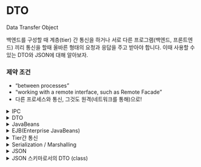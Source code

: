# DTO

Data Transfer Object

백엔드를 구성할 때 계층(tier) 간 통신을 하거나 서로 다른 프로그램(백엔드, 프론트엔드) 끼리 통신을 할때 올바른 형태의 요청과 응답을 주고 받아야 합니다. 이때 사용할 수 있는 DTO와 JSON에 대해
알아보자.

### **제약 조건**

- “between processes”
- “working with a remote interface, such as Remote Facade”
- 다른 프로세스와 통신, 그것도 원격(네트워크를 통해)으로!

<details><summary>IPC</summary>

### **[IPC (Inter-Process Communication)](https://ko.wikipedia.org/wiki/프로세스_간_통신)**

- 서로 다른 프로세스, 거칠 게 이야기하면 서로 다른 프로그램이 서로 통신.
- B/E와 F/E로 Tier를 나누면 IPC가 필수적이다.
- IPC에서 쓸 수 있는 기술
    - File → 가장 기본적인 접근. 원격 환경에서 활용하기 어렵다.
    - Socket → 파일과 유사하게 읽고 쓸 수 있지만, 원격 환경에서도 활용할 수 있다.
        - HTTP 같은 고수준 프로토콜을 활용하면 어느 정도 정해진 틀이 있기 때문에 상대적으로 쉬워진다.
        - REST를 활용하면 RPC(SOAP의 일반적인 활용)가 아닌 Resource에 대한 CRUD로 정리해야 함.
    - Java에선 RPC를 위해 RMI(Remote Method Invocation)란 기술을 제공한다.
        - [RPC](https://ko.wikipedia.org/wiki/%EC%9B%90%EA%B2%A9_%ED%94%84%EB%A1%9C%EC%8B%9C%EC%A0%80_%ED%98%B8%EC%B6%9C)
        - [RMI](https://ko.wikipedia.org/wiki/자바_원격_함수_호출)

REST에선 표현을 다뤄야 하고, 이를 위해 데이터를 담는 것 외엔 사실상 아무 것도 하지 않아서 제대로 된 객체라고 볼 수 없는 (하지만 Java에선 어쩔 수 없이 class를 활용해서 쓸 수 밖에 없는) 특별한
객체를 사용하게 된다.

- [“무기력한 도메인 모델” 안티패턴](../architecture/anemicDomainModel.md)

</details>


<details><summary>DTO</summary>

DTO(DTO는 Data Transfer Object의 약자)는 일반적으로 데이터 전송을 목적으로 사용되는 객체입니다. 주로 데이터베이스와 애플리케이션 간의 데이터 교환에 사용됩니다. DTO는 데이터를 캡슐화하고
전송하는 데 필요한 필드를 포함하는 단순한 데이터 컨테이너 클래스입니다. DTO를 사용하는 이유는 데이터 전송의 효율성과 보안을 개선하는 데 도움이 됩니다.

일반적으로 DTO 클래스는 다음과 같은 특징을 갖습니다:

1. **필드 (Fields)**: DTO 클래스는 데이터를 저장하는 필드(멤버 변수)를 포함합니다. 이 필드는 전송하려는 데이터의 구조와 형식을 반영합니다.

2. **게터와 세터 (Getters and Setters)**: DTO 클래스는 각 필드에 접근하기 위한 게터(Getter)와 설정하기 위한 세터(Setter) 메서드를 가질 수 있습니다.

3. **직렬화 가능 (Serializable)**: DTO 객체는 직렬화(Serialization)를 지원하여 데이터를 이진 형식으로 변환하고 전송할 수 있어야 합니다.

4. **무엇을 나타내는지 명확한 이름**: DTO 클래스의 이름은 어떤 데이터를 나타내는지 명확해야 합니다. 예를 들어, "UserDTO"는 사용자 정보를 나타내는 DTO 클래스의 이름일 수 있습니다.

DTO는 주로 웹 서비스, RESTful API, 데이터베이스와의 상호작용, 클라이언트와 서버 간의 데이터 교환 등과 관련된 작업에서 사용됩니다. 이를 통해 데이터의 일관성과 보안을 유지하면서 데이터를 효과적으로
전송할 수 있습니다.

- 아주 단순하게 보면 setter와 getter로만 이뤄짐.
- JavaBeans에서 유래한 Java Bean 또는 그냥 Bean이라고 부르는 형태에 가까움(Spring Bean, POJO와 다름에 주의!).
- 제대로 된 객체가 아니라 그냥 무기력한 데이터 덩어리. C/C++ 등에선 구조체(struct)로 구분할 수 있지만, Java에선 불가능. 최신 Java에선 record를 활용할 수 있지만, 오래된 Bean 관련
  라이브러리에선 지원하지 않음.

</details>
<details><summary>JavaBeans</summary>


> [JavaBeans](https://ko.wikipedia.org/wiki/자바빈즈)
>

> [Introduction to the Spring IoC Container and Beans](https://docs.spring.io/spring-framework/docs/6.0.x/reference/html/core.html#beans-introduction)
>

자바빈즈(JavaBeans)는 자바 프로그래밍 언어에서 재사용 가능한 소프트웨어 컴포넌트를 구현하기 위한 규칙 및 관례를 제공하는 표준 방식입니다.

자바빈즈는 자바 객체로써 특정한 관례를 따르는 클래스를 가리키며, 주로 그래픽 사용자 인터페이스(GUI) 구성 요소나 데이터 저장 및 전달을 위한 데이터 객체로 사용됩니다.

1. **구조와 특징**:
    - 자바빈즈는 특정한 관례를 따르는 자바 클래스로, 다음과 같은 특징을 갖습니다:
        - 기본 생성자 (파라미터 없는 생성자)를 가지고 있어야 합니다.
        - 필드(속성)는 private으로 선언하고, getter 및 setter 메서드로 접근합니다.
        - 직렬화(Serialization)를 지원하도록 `Serializable` 인터페이스를 구현할 수 있습니다.
        - 이벤트를 처리하는 리스너 메서드를 지원할 수 있습니다.

2. **용도**:
    - 자바빈즈는 주로 그래픽 사용자 인터페이스(GUI) 요소 (예: 스윙 컴포넌트)를 구현할 때 사용됩니다.
    - 데이터 전송과 데이터 저장을 위한 데이터 객체로 사용됩니다. 이를 통해 데이터를 캡슐화하고 쉽게 전송하거나 저장할 수 있습니다.

3. **자바빈즈 관례**:
    - 자바빈즈의 관례를 따르는 클래스는 이름이 "Bean"으로 끝나며, 관련된 속성에 대한 getter와 setter 메서드가 일반적으로 제공됩니다.
    - 예를 들어, "PersonBean" 클래스는 "name" 속성에 대한 "getName()" 및 "setName()" 메서드를 가집니다.

4. **Spring 프레임워크와 자바빈즈**:
    - Spring 프레임워크에서 자바빈즈는 애플리케이션 컨텍스트에서 사용되는 객체로 자주 활용됩니다.
    - Spring은 이러한 자바빈즈 객체를 관리하고 의존성 주입(Dependency Injection)을 통해 애플리케이션 컨텍스트에서 활용합니다.

자바빈즈는 자바에서 컴포넌트 기반 개발 및 데이터 관리를 단순화하고 객체 지향 설계 원칙을 따르도록 도와주는 중요한 개념 중 하나입니다. 이를 통해 코드의 재사용성과 유지보수성을 향상시키고, 개발자 간의 협업을
용이하게 합니다.

</details>
<details><summary>EJB(Enterprise JavaBeans)</summary>

> EJB (Enterprise JavaBeans)는 자바 기반의 엔터프라이즈(기업환경) 애플리케이션 개발을 위한 서버 측 컴포넌트 모델 및 스펙입니다.
>


EJB는 자바 기술의 일부로서, 분산 애플리케이션 개발을 간소화하고 관리를 용이하게 하는데 사용됩니다. EJB는 다양한 엔터프라이즈 애플리케이션에서 사용되며, 주로 비즈니스 로직을 서버 측 컴포넌트로 분리하고 분산
처리 및 트랜잭션 관리를 지원합니다.

Enterprise JavaBeans(EJB)는 독립한 부품이 아닌, 미국 Sun Microsystems사가 제창한 규약이다. EJB는 서버 어플리케이션의 개발을 용이하게해 다양한 Platform과 제품간의
이동성을 실현하기 위하여 비지니스로직과 시스템 서비스를 이용하는 로직을 분산해 그 사이의 규약을 규정하고 있다.

비지니스 로직을 탑제한 부품을 "Enterprise Bean"이라고 불린다. Database처리, Transaction처리등의 시스템 서비스를 이용한 로직을 감추고 있는 부품을 "컨테이너"라고 불린다.

![EJB Components](https://img1.daumcdn.net/thumb/R1280x0/?scode=mtistory2&fname=https%3A%2F%2Fblog.kakaocdn.net%2Fdn%2FbdGAPu%2FbtqFkIyIeic%2FULXTzFbnkJR4kZlVJWIDpk%2Fimg.jpg)

1. **종류**:
    - EJB는 여러 종류가 있으며, 주요 종류로는 Session Bean, Entity Bean, 그리고 Message-Driven Bean이 있습니다.
    - Session Bean은 클라이언트와 상호작용하기 위한 논리를 가진 컴포넌트로, Stateless와 Stateful 두 가지 유형이 있습니다.
    - Entity Bean은 데이터베이스와 연결되는 영속적인 데이터를 표현하기 위한 컴포넌트입니다. (EJB 3.0부터는 대부분의 경우 JPA를 사용하여 대체)
    - Message-Driven Bean은 비동기 메시지를 처리하는 데 사용됩니다.

2. **분산 애플리케이션 지원**:
    - EJB는 분산 애플리케이션을 위한 기술로서, 원격 호출 및 분산 트랜잭션 관리를 지원합니다. 이를 통해 여러 서버에서 실행 중인 EJB 컴포넌트 간에 투명한 통신이 가능하고, 분산 환경에서도 트랜잭션을
      관리할 수 있습니다.

3. **트랜잭션 관리**:
    - EJB는 트랜잭션을 자동으로 관리하며, 분산 환경에서도 ACID(원자성, 일관성, 고립성, 지속성) 트랜잭션을 제공합니다.

4. **보안 및 권한**:
    - EJB는 보안 및 권한 관리를 지원하며, 엔터프라이즈 애플리케이션에서 사용자 권한 및 인증을 간편하게 처리할 수 있습니다.

5. **스케일링 및 확장성**:
    - EJB 컨테이너는 스케일링과 확장성을 지원하며, 여러 EJB 인스턴스를 관리하여 고부하를 처리할 수 있습니다.

6. **XML 기반 설정**:
    - EJB 컴포넌트는 XML 파일을 사용하여 설정할 수 있으며, 이를 통해 애플리케이션의 설정을 외부화할 수 있습니다.

EJB는 초기 버전에서는 복잡하고 무거웠지만, EJB 3.0부터는 간소화되고 개발자 친화적으로 변경되었습니다. 현재는 EJB 3.2가 최신 버전이며, Java EE (Java Platform, Enterprise
Edition) 스펙의 일부로 제공되며, 엔터프라이즈 애플리케이션 개발을 지원합니다. EJB를 사용하면 엔터프라이즈 애플리케이션의 개발과 관리를 효율적으로 수행할 수 있습니다.

- EJB에는 [ORM](../orm.md)기술인 엔티티빈 기술을 가지고 있었다.

- Spring 컨테이너와 마찬가지로 EJB의 엔티티빈 기술을 후에 Hibernate가 등장하였고, 현재 JPA 표준 인터페이스의 구현체 중 가장 많이 사용되고 있다.

- 하이버네이트 ORM(Hibernate ORM)은 자바 언어를 위한 객체 관계 매핑 프레임워크이다.

- 객체 지향 도메인 모델을 관계형 데이터베이스로 매핑하기 위한 프레임워크를 제공한다.

> [도움이 되는 블로그 링크](https://rainbow97.tistory.com/entry/JAVA-EJBEnterprise-JavaBeans)

> [J2EE Engine EJB Architecture - SAP](https://help.sap.com/saphelp_gbt10/helpdata/DE/c8/844ceb153a134ab5e9a17a54bbc067/content.htm?no_cache=true)

</details>

<details><summary>Tier간 통신</summary>

- F/E와 B/E 사이
    - DTO 자체를 그대로 전송할 수는 없고, 직렬화(마샬링)를 통해야 한다.
    - 어떤 직렬화 기술을 사용할 건지도 결정해야 함. → XML, JSON
- B/E와 DB 사이
    - 아주 옛날에는 Value Object를 DTO란 의미로 썼지만, 재빨리 Transfer Object라고 정정함. 아직도 한국의 오래된 SI 기업에서는 VO(Value Object)를 DTO란 의미로 사용(
      DAO와 VO를 쓰고 있다면 대부분 여기에 속함).
    - JPA를 지양하고 DDD를 따르는 사람 중 일부는 ORM(JPA, 하이버네이트)은 Active Record + DTO처럼 접근.
    - 아샬은 Kotlin과 Exposed를 쓸 때도 이렇게 접근함.

“Data Transfer”란 측면에 집중하면, “원격(remote)”이 아닌 경우에도 DTO를 사용할 수 있다.

</details>
<details><summary>Serialization / Marshalling</summary>

> [직렬화](https://ko.wikipedia.org/wiki/직렬화)
>

> [마샬링(컴퓨터 과학)](https://ko.wikipedia.org/wiki/마샬링_(컴퓨터_과학))
>

객체를 그 자체로 DB에 저장하거나 네트워크로 전송하는 건 불가능. 객체를 복구할 수 있도록 데이터화하는 게 필요함. 바이너리라면 Byte Stream, 텍스트라면 기계가 파싱할 수 있고 사람도 읽을 수 있는 형태를
사용. XML, JSON, YAML 같은 형식이 인기.

[JavaBeans](https://ko.wikipedia.org/wiki/%EC%9E%90%EB%B0%94%EB%B9%88%EC%A6%88)의 관례에 직렬화요소가 있는 이유: 클래스의 상태를 지속적으로 저장 혹은
복원시키기 위해

- 직렬화(Serialization): 역직렬화(Deserialization)를 통해 객체 또는 데이터의 복사본을 만들 수 있음.
- 마샬링(Marshalling): 직렬화와 같거나, 원격 객체로 복원할 수 있음. 원격 객체의 경우 메서드 호출은 RPC(또는 RMI)가 됨.

{% hint style="info" %}
**직렬화**와 **마샬링**은 거의 같지만, Java에선 마샬링을 특수하게 다룸.
Java에서의 직렬화(Serialization)와 마샬링(Marshalling)은 비슷한 개념이지만 다소 차이가 있습니다.
{% endhint %}

1. 직렬화(Serialization):
    - Java에서 객체를 이진 형태로 변환하여 저장하거나 네트워크를 통해 전송할 수 있는 프로세스를 의미합니다.
    - `java.io.Serializable` 인터페이스를 구현한 클래스의 객체를 직렬화할 수 있습니다.
    - 주로 객체의 상태를 저장하거나 전송하는 데 사용됩니다.
    - Java 객체를 Java 직렬화 형식으로 저장하거나 전송할 때 사용됩니다.

```java
// 직렬화 예제
MyClass obj=new MyClass();
        ObjectOutputStream out=new ObjectOutputStream(new FileOutputStream("serializedObject.ser"));
        out.writeObject(obj);
        out.close();
```

2. 마샬링(Marshalling):
    - 마샬링은 객체를 일반적으로 이진 형태로 변환하여 저장하거나 전송하는 작업을 의미합니다. 이 용어는 주로 분산 시스템 및 네트워크 통신에서 사용됩니다.
    - 마샬링은 객체의 상태를 외부 형식으로 변환하고 다른 시스템 또는 프로그래밍 언어에서 읽을 수 있도록 만드는 작업입니다.
    - 마샬링은 Java 객체를 **다른 언어 또는 형식** 으로 변환할 때 사용될 수 있습니다.

Java의 직렬화는 Java 객체를 Java 직렬화 형식으로 저장하거나 전송하는 것을 의미하며, 객체의 상태를 유지합니다. 반면에 마샬링은 Java 객체를 다른 프로그래밍 언어 또는 외부 형식으로 변환할 때
사용되며, 상호 운용성과 데이터 교환을 목적으로 합니다.

예를 들어, 웹 서비스에서 JSON 또는 XML과 같은 외부 데이터 형식으로 데이터를 전송할 때, Java 객체를 해당 형식으로 변환하는 과정은 마샬링의 한 예입니다.


</details>
<details><summary>JSON</summary>

### JSON (JavaScript Object Notation)

> [JSON](https://en.wikipedia.org/wiki/JSON)
>

> [JSON 개요](https://www.json.org/json-ko.html)
>

> [JSON으로 작업하기](https://developer.mozilla.org/ko/docs/Learn/JavaScript/Objects/JSON)
>

JavaScript Good Parts로 유명한 Douglas Crockford가 만든 데이터 포맷. **사람이 읽기 쉽고**, **기계도 해석 또는 생성하기 쉽다**. 보안 문제만 없다면 JavaScript에서
그대로 사용하는
것도 가능하지만, 대부분 JSON.parse(역직렬화)와 JSON.stringify(직렬화)로 안전하게 사용한다.

```json
{
  "Influencers": [
    {
      "name": "Jaxon",
      "age": 42,
      "Works At": "Tech News"
    },
    {
      "name": "Miller",
      "age": 35,
      "Works At": "IT Day"
    }
  ]
}
```

**JSON은 임시 데이터의 저장에 적합합니다.** 예를 들어, 웹사이트에 제출된 양식과 같은 사용자 생성 데이터는 임시 데이터입니다. JSON은 또한 모든 유형의 프로그래밍 언어를 위한 데이터 포맷으로 사용될 수
있기 때문에 고도의 상호 운용성을 제공합니다.

JavaScript의 object는 기본적으로 key-value 쌍이다(심지어 Array도 제한된 key-value + length 관리에 불과함). Java는 Map이 이와 유사하지만, 스키마 관리 및 타입
안전성을 위해 DTO를 활용한다.

- 생성: DTO (Java 세계) → 변환기 → JSON 문자열
- 해석: JSON 문자열 → 변환기 → DTO (Java 세계)

Java에선 [Jackson](https://github.com/FasterXML/jackson)이란 도구가 유명하고, Spring Boot에서 Web 의존성을 추가하면 바로 사용할 수 있다(즉, 우리는 딱히 아무
것도 안 해도 된다).

변환할 때 getter 사용. @JsonProperty로 속성 이름(key) 지정 가능. 다른 객체(DTO)를 포함하고 있어도 됨.

> [JSON 문서 데이터베이스](https://www.oracle.com/kr/database/what-is-json/#document-database)
>


</details>

<details><summary>JSON 스키마로서의 DTO (class)</summary>
DTO는 여러 곳에서 사용될 수 있고, 그 의미는 계속 확대됨. 예를 들어 Tier, 즉 Remote 통신이 아닌 상황인 Layer 사이나 내부 객체를 감춘 공개 인터페이스를 만들 때도 DTO를 활용. “데이터 전송”이기만 하면 딱히 틀리지 않다.

우리가 여기서 쓰는 건 JSON 스키마로서의 DTO. 이게 DTO의 전부라고 생각하지 말고, DTO를 쓰는 다양한 상황을 상상해 보자. 이는 “DTO 변환을 어디에서 해야 하나요?” 같은 질문과 연결된다.
> DTO는 데이터 전송에 국한되지 않고 다양한 상황에서 사용될 수 있는 다목적 도구로 생각할 수 있습니다. 어떤 상황에서 DTO를 사용하고 어떻게 변환하느냐는 구체적인 요구 사항과 아키텍처에 따라 다를 수 있으며,
> 이러한 선택은 프로젝트의 복잡성과 목표에 따라 다를 수 있습니다.
>

*[JSON 응용 및 장단점](https://inpa.tistory.com/entry/JAVA-%E2%98%95-%EC%A7%81%EB%A0%AC%ED%99%94Serializable-%EC%99%84%EB%B2%BD-%EB%A7%88%EC%8A%A4%ED%84%B0%ED%95%98%EA%B8%B0)

</details>